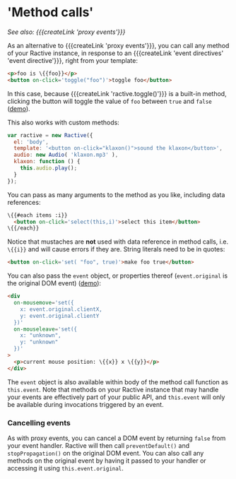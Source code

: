 # 'Method calls'


*See also: {{{createLink 'proxy events'}}}*

As an alternative to {{{createLink 'proxy events'}}}, you can call any method of your Ractive instance, in response to an {{{createLink 'event directives' 'event directive'}}}, right from your template:

```html
<p>foo is \{{foo}}</p>
<button on-click='toggle("foo")'>toggle foo</button>
```

In this case, because {{{createLink 'ractive.toggle()'}}} is a built-in method, clicking the button will toggle the value of `foo` between `true` and `false` ([demo](http://jsfiddle.net/rich_harris/xxg93vw8/)).

This also works with custom methods:

```js
var ractive = new Ractive({
  el: 'body',
  template: '<button on-click="klaxon()">sound the klaxon</button>',
  audio: new Audio( 'klaxon.mp3' ),
  klaxon: function () {
    this.audio.play();
  }
});
```

You can pass as many arguments to the method as you like, including data references:

```html
\{{#each items :i}}
  <button on-click='select(this,i)'>select this item</button>
\{{/each}}
```

Notice that mustaches are __not__ used with data reference in method calls, i.e. `\{{i}}` and will cause errors if they are. String literals need to be in quotes:

```html
<button on-click='set( "foo", true)'>make foo true</button>
```

You can also pass the `event` object, or properties thereof (`event.original` is the original DOM event) ([demo](http://jsfiddle.net/rich_harris/9ecvjjtm/)):

```html
<div
  on-mousemove='set({
    x: event.original.clientX,
    y: event.original.clientY
  })'
  on-mouseleave='set({
    x: "unknown",
    y: "unknown"
  })'
>
  <p>current mouse position: \{{x}} x \{{y}}</p>
</div>
```

The `event` object is also available within body of the method call function as `this.event`. Note that methods on your Ractive instance that may handle your events are effectively part of your public API, and `this.event` will only be available during invocations triggered by an event.

### Cancelling events

As with proxy events, you can cancel a DOM event by returning `false` from your event handler. Ractive will then call `preventDefault()` and `stopPropagation()` on the original DOM event. You can also call any methods on the original event by having it passed to your handler or accessing it using `this.event.original`.

